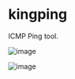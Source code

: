 # kingping
ICMP Ping tool.

![image](https://github.com/user-attachments/assets/22d57b94-733a-4cfb-9707-518fffbe4c19)

![image](https://github.com/user-attachments/assets/a7168a00-61a1-4105-a2c1-f1d14e4f8688)
